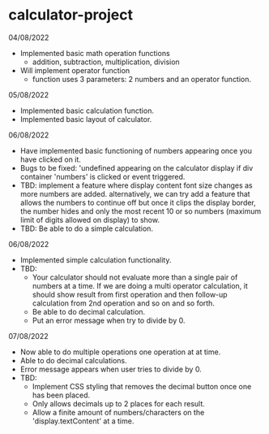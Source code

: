# calculator-project
04/08/2022
- Implemented basic math operation functions
    - addition, subtraction, multiplication, division
- Will implement operator function
    - function uses 3 parameters: 2 numbers and an operator function.

05/08/2022
- Implemented basic calculation function.
- Implemented basic layout of calculator.

06/08/2022
- Have implemented basic functioning of numbers appearing once you have clicked on it.
- Bugs to be fixed: 'undefined appearing on the calculator display if div container 'numbers' is clicked or event triggered.
- TBD: implement a feature where display content font size changes as more numbers are added. alternatively, we can try add a feature that allows the numbers to continue off but once it clips the display border, the number hides and only the most recent 10 or so numbers (maximum limit of digits allowed on display) to show.
- TBD: Be able to do a simple calculation.

06/08/2022
- Implemented simple calculation functionality.
- TBD:
    - Your calculator should not evaluate more than a single pair of numbers at a time. If we are doing a multi operator calculation, it should show result from first operation and then follow-up calculation from 2nd operation and so on and so forth.
    - Be able to do decimal calculation.
    - Put an error message when try to divide by 0.

07/08/2022
- Now able to do multiple operations one operation at at time.
- Able to do decimal calculations.
- Error message appears when user tries to divide by 0.
- TBD:
    - Implement CSS styling that removes the decimal button once one has been placed.
    - Only allows decimals up to 2 places for each result.
    - Allow a finite amount of numbers/characters on the 'display.textContent' at a time.
